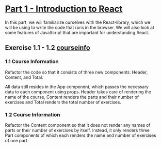 # [Part 1 - Introduction to React](https://fullstackopen.com/en/part1)

In this part, we will familiarize ourselves with the React-library, which we will be using to write the code that runs in the browser. We will also look at some features of JavaScript that are important for understanding React.

## Exercise 1.1 - 1.2 [courseinfo](./courseinfo/)

### 1.1 Course Information

Refactor the code so that it consists of three new components: Header, Content, and Total.

All data still resides in the App component, which passes the necessary data to each component using props. Header takes care of rendering the name of the course, Content renders the parts and their number of exercises and Total renders the total number of exercises.

### 1.2 Course Information

Refactor the Content component so that it does not render any names of parts or their number of exercises by itself. Instead, it only renders three Part components of which each renders the name and number of exercises of one part.
